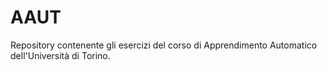 # AAUT
Repository contenente gli esercizi del corso di Apprendimento Automatico dell'Università di Torino.
